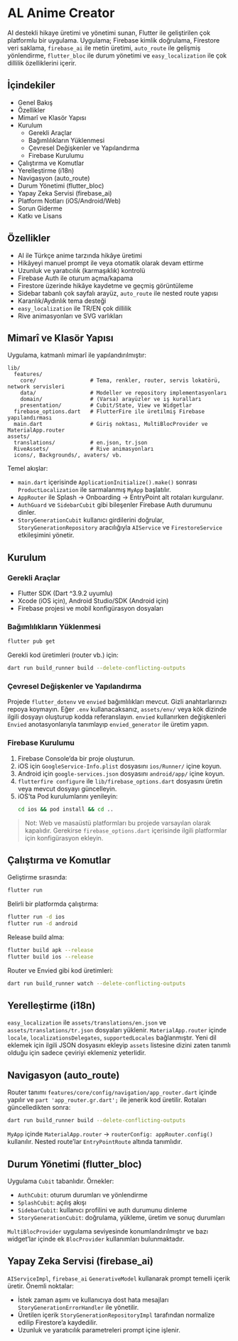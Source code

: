 # AL Anime Creator

AI destekli  hikaye üretimi ve yönetimi sunan, Flutter ile geliştirilen çok platformlu bir uygulama. Uygulama; Firebase kimlik doğrulama, Firestore veri saklama, `firebase_ai` ile metin üretimi, `auto_route` ile gelişmiş yönlendirme, `flutter_bloc` ile durum yönetimi ve `easy_localization` ile çok dillilik özelliklerini içerir.

## İçindekiler
- Genel Bakış
- Özellikler
- Mimarî ve Klasör Yapısı
- Kurulum
  - Gerekli Araçlar
  - Bağımlılıkların Yüklenmesi
  - Çevresel Değişkenler ve Yapılandırma
  - Firebase Kurulumu
- Çalıştırma ve Komutlar
- Yerelleştirme (i18n)
- Navigasyon (auto_route)
- Durum Yönetimi (flutter_bloc)
- Yapay Zeka Servisi (firebase_ai)
- Platform Notları (iOS/Android/Web)
- Sorun Giderme
- Katkı ve Lisans


## Özellikler
- AI ile Türkçe anime tarzında hikâye üretimi
- Hikâyeyi manuel prompt ile veya otomatik olarak devam ettirme
- Uzunluk ve yaratıcılık (karmaşıklık) kontrolü
- Firebase Auth ile oturum açma/kapama
- Firestore üzerinde hikâye kaydetme ve geçmiş görüntüleme
- Sidebar tabanlı çok sayfalı arayüz, `auto_route` ile nested route yapısı
- Karanlık/Aydınlık tema desteği
- `easy_localization` ile TR/EN çok dillilik
- Rive animasyonları ve SVG varlıkları

## Mimarî ve Klasör Yapısı
Uygulama, katmanlı mimarî ile yapılandırılmıştır:

```
lib/
  features/
    core/                 # Tema, renkler, router, servis lokatörü, network servisleri
    data/                 # Modeller ve repository implementasyonları
    domain/               # (Varsa) arayüzler ve iş kuralları
    presentation/         # Cubit/State, View ve Widgetlar
  firebase_options.dart   # FlutterFire ile üretilmiş Firebase yapılandırması
  main.dart               # Giriş noktası, MultiBlocProvider ve MaterialApp.router
assets/
  translations/           # en.json, tr.json
  RiveAssets/             # Rive animasyonları
  icons/, Backgrounds/, avaters/ vb.
```

Temel akışlar:
- `main.dart` içerisinde `ApplicationInitialize().make()` sonrası `ProductLocalization` ile sarmalanmış `MyApp` başlatılır.
- `AppRouter` ile Splash → Onboarding → EntryPoint alt rotaları kurgulanır.
- `AuthGuard` ve `SidebarCubit` gibi bileşenler Firebase Auth durumunu dinler.
- `StoryGenerationCubit` kullanıcı girdilerini doğrular, `StoryGenerationRepository` aracılığıyla `AIService` ve `FirestoreService` etkileşimini yönetir.

## Kurulum

### Gerekli Araçlar
- Flutter SDK (Dart ^3.9.2 uyumlu)
- Xcode (iOS için), Android Studio/SDK (Android için)
- Firebase projesi ve mobil konfigürasyon dosyaları

### Bağımlılıkların Yüklenmesi
```bash
flutter pub get
```

Gerekli kod üretimleri (router vb.) için:
```bash
dart run build_runner build --delete-conflicting-outputs
```

### Çevresel Değişkenler ve Yapılandırma
Projede `flutter_dotenv` ve `envied` bağımlılıkları mevcut. Gizli anahtarlarınızı repoya koymayın. Eğer `.env` kullanacaksanız, `assets/env/` veya kök dizinde ilgili dosyayı oluşturup kodda referanslayın. `envied` kullanırken değişkenleri `Envied` anotasyonlarıyla tanımlayıp `envied_generator` ile üretim yapın.

### Firebase Kurulumu
1. Firebase Console’da bir proje oluşturun.
2. iOS için `GoogleService-Info.plist` dosyasını `ios/Runner/` içine koyun.
3. Android için `google-services.json` dosyasını `android/app/` içine koyun.
4. `flutterfire configure` ile `lib/firebase_options.dart` dosyasını üretin veya mevcut dosyayı güncelleyin.
5. iOS’ta Pod kurulumlarını yenileyin:
   ```bash
   cd ios && pod install && cd ..
   ```

> Not: Web ve masaüstü platformları bu projede varsayılan olarak kapalıdır. Gerekirse `firebase_options.dart` içerisinde ilgili platformlar için konfigürasyon ekleyin.

## Çalıştırma ve Komutlar

Geliştirme sırasında:
```bash
flutter run
```

Belirli bir platformda çalıştırma:
```bash
flutter run -d ios
flutter run -d android
```

Release build alma:
```bash
flutter build apk --release
flutter build ios --release
```

Router ve Envied gibi kod üretimleri:
```bash
dart run build_runner watch --delete-conflicting-outputs
```

## Yerelleştirme (i18n)
`easy_localization` ile `assets/translations/en.json` ve `assets/translations/tr.json` dosyaları yüklenir. `MaterialApp.router` içinde `locale`, `localizationsDelegates`, `supportedLocales` bağlanmıştır. Yeni dil eklemek için ilgili JSON dosyasını ekleyip `assets` listesine dizini zaten tanımlı olduğu için sadece çeviriyi eklemeniz yeterlidir.

## Navigasyon (auto_route)
Router tanımı `features/core/config/navigation/app_router.dart` içinde yapılır ve `part 'app_router.gr.dart';` ile jenerik kod üretilir. Rotaları güncelledikten sonra:
```bash
dart run build_runner build --delete-conflicting-outputs
```
`MyApp` içinde `MaterialApp.router` → `routerConfig: appRouter.config()` kullanılır. Nested route’lar `EntryPointRoute` altında tanımlıdır.

## Durum Yönetimi (flutter_bloc)
Uygulama `Cubit` tabanlıdır. Örnekler:
- `AuthCubit`: oturum durumları ve yönlendirme
- `SplashCubit`: açılış akışı
- `SidebarCubit`: kullanıcı profilini ve auth durumunu dinleme
- `StoryGenerationCubit`: doğrulama, yükleme, üretim ve sonuç durumları

`MultiBlocProvider` uygulama seviyesinde konumlandırılmıştır ve bazı widget’lar içinde ek `BlocProvider` kullanımları bulunmaktadır.

## Yapay Zeka Servisi (firebase_ai)
`AIServiceImpl`, `firebase_ai` `GenerativeModel` kullanarak prompt temelli içerik üretir. Önemli noktalar:
- İstek zaman aşımı ve kullanıcıya dost hata mesajları `StoryGenerationErrorHandler` ile yönetilir.
- Üretilen içerik `StoryGenerationRepositoryImpl` tarafından normalize edilip Firestore’a kaydedilir.
- Uzunluk ve yaratıcılık parametreleri prompt içine işlenir.




